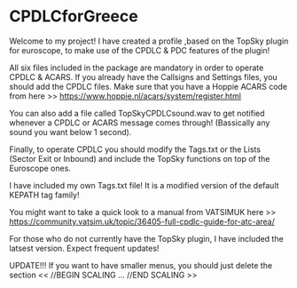 # CPDLCforGreece

Welcome to my project!
I have created a profile ,based on the TopSky plugin for euroscope, to make use of the CPDLC & PDC features of the plugin!

All six files included in the package are mandatory in order to operate CPDLC & ACARS. If you already have the Callsigns and Settings files, you should add the CPDLC files. Make sure that you have a Hoppie ACARS code from here >> https://www.hoppie.nl/acars/system/register.html

You can also add a file called TopSkyCPDLCsound.wav to get notified whenever a CPDLC or ACARS message comes through! (Bassically any sound you want below 1 second).

Finally, to operate CPDLC you should modify the Tags.txt or the Lists (Sector Exit or Inbound) and include the TopSky functions on top of the Euroscope ones.

I have included my own Tags.txt file! It is a modified version of the default KEPATH tag family!

You might want to take a quick look to a manual from VATSIMUK here >> https://community.vatsim.uk/topic/36405-full-cpdlc-guide-for-atc-area/

For those who do not currently have the TopSky plugin, I have included the latsest version. Expect frequent updates!

UPDATE!!! If you want to have smaller menus, you should just delete the section << //BEGIN SCALING ... 
//END SCALING >>

